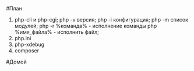 #План
1) php-cli и php-cgi;
php -v версия;
php -i конфигурация;
php -m список модулей;
php -r %команда% - исполнение команды php %имя_файла% - исполнить файл;
2) php.ini
3) php-xdebug
4) composer

#Домой
